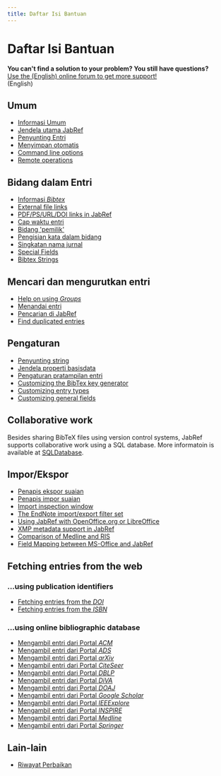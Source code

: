```yaml
---
title: Daftar Isi Bantuan
---
```


# Daftar Isi Bantuan

<div class="panel panel-info">
  <div class="panel-heading">
    <strong>You can't find a solution to your problem? You still have questions?</strong>
  </div>
  <div class="panel-body">
    <a class="btn btn-default" role="button" href="http://discourse.jabref.org">Use the (English) online forum to get more support!</a>
  </div>(English) 
</div>

## Umum

-   [Informasi Umum](JabRefHelp)
-   [Jendela utama JabRef](BaseFrameHelp)
-   [Penyunting Entri](EntryEditorHelp)
-   [Menyimpan otomatis](Autosave)
-   [Command line options](CommandLine)
-   [Remote operations](RemoteHelp)

## Bidang dalam Entri

-   [Informasi *Bibtex*](BibtexHelp)
-   [External file links](FileLinks)
-   [PDF/PS/URL/DOI links in JabRef](ExternalFiles)
-   [Cap waktu entri](TimeStampHelp)
-   [Bidang 'pemilik'](OwnerHelp)
-   [Pengisian kata dalam bidang](ContentSelectorHelp)
-   [Singkatan nama jurnal](JournalAbbreviations)
-   [Special Fields](SpecialFieldsHelp)
-   [Bibtex Strings](StringsHelp)

## Mencari dan mengurutkan entri

-   [Help on using *Groups*](GroupsHelp)
-   [Menandai entri](MarkingHelp)
-   [Pencarian di JabRef](SearchHelp)
-   [Find duplicated entries](FindDuplicates)

## Pengaturan

-   [Penyunting string](StringEditorHelp)
-   [Jendela properti basisdata](DatabaseProperties)
-   [Pengaturan pratampilan entri](PreviewHelp)
-   [Customizing the BibTex key generator](BibtexKeyPatterns)
-   [Customizing entry types](CustomEntriesHelp)
-   [Customizing general fields](GeneralFields)

## Collaborative work

Besides sharing BibTeX files using version control systems, JabRef supports collaborative work using a SQL database.
More informatoin is available at [SQLDatabase](SQLDatabase).

## Impor/Ekspor

-   [Penapis ekspor suaian](CustomExports)
-   [Penapis impor suaian](CustomImports)
-   [Import inspection window](ImportInspectionDialog)
-   [The EndNote import/export filter set](EndNoteFilters)
-   [Using JabRef with OpenOffice.org or LibreOffice](OpenOfficeIntegration)
-   [XMP metadata support in JabRef](XMPHelp)
-   [Comparison of Medline and RIS](MedlineRIS)
-   [Field Mapping between MS-Office and JabRef](MsOfficeBibFieldMapping)


## Fetching entries from the web

### ...using publication identifiers


-   [Fetching entries from the *DOI*](DOItoBibTeXHelp)
-   [Fetching entries from the *ISBN*](ISBNtoBibTeXHelp)

### ...using online bibliographic database

-   [Mengambil entri dari Portal *ACM*](ACMPortalHelp)
- 	[Mengambil entri dari Portal *ADS*](ADSHelp)
-   [Mengambil entri dari Portal *arXiv*](arXivHelp)
-   [Mengambil entri dari Portal *CiteSeer*](CiteSeerHelp)
-   [Mengambil entri dari Portal *DBLP*](DBLPHelp)
-   [Mengambil entri dari Portal *DiVA*](DiVAtoBibTeXHelp)
-   [Mengambil entri dari Portal *DOAJ*](DOAJHelp)
-   [Mengambil entri dari Portal *Google Scholar*](GoogleScholarHelp)
-   [Mengambil entri dari Portal *IEEExplore*](IEEEXploreHelp)
-   [Mengambil entri dari Portal *INSPIRE*](INSPIRE)
-   [Mengambil entri dari Portal *Medline*](MedlineHelp)
-   [Mengambil entri dari Portal *Springer*](SpringerHelp)

<!--  -  [Pencarian *ScienceDirect*](ScienceDirect) -->



## Lain-lain

-   [Riwayat Perbaikan](RevisionHistory)
